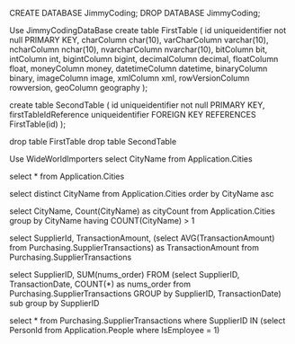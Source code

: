 CREATE DATABASE JimmyCoding; 
DROP DATABASE JimmyCoding;

Use JimmyCodingDataBase
create table FirstTable (
	id uniqueidentifier not null PRIMARY KEY,
	charColumn char(10),
	varCharColumn varchar(10),
	ncharColumn nchar(10),
	nvarcharColumn nvarchar(10),
	bitColumn bit,
	intColumn int,
	bigintColumn bigint,
	decimalColumn decimal,
	floatColumn float,
	moneyColumn money,
	datetimeColumn datetime,
	binaryColumn binary,
	imageColumn image,
	xmlColumn xml,
	rowVersionColumn rowversion,
	geoColumn geography
);

create table SecondTable (
	id uniqueidentifier not null PRIMARY KEY,
	firstTableIdReference uniqueidentifier FOREIGN KEY REFERENCES FirstTable(id)
);

drop table FirstTable
drop table SecondTable

Use WideWorldImporters
select CityName from Application.Cities

select * from Application.Cities

select distinct CityName from Application.Cities order by CityName asc

select CityName, Count(CityName) as cityCount from Application.Cities group by CityName having COUNT(CityName) > 1

select SupplierId, TransactionAmount, (select AVG(TransactionAmount) from Purchasing.SupplierTransactions) as TransactionAmount
from Purchasing.SupplierTransactions

select SupplierID, SUM(nums_order) FROM
	(select SupplierID, TransactionDate, COUNT(*) as nums_order
	from Purchasing.SupplierTransactions
	GROUP by SupplierID, TransactionDate) sub
group by SupplierID

select *
from Purchasing.SupplierTransactions
where SupplierID IN (select PersonId from Application.People where IsEmployee = 1)
